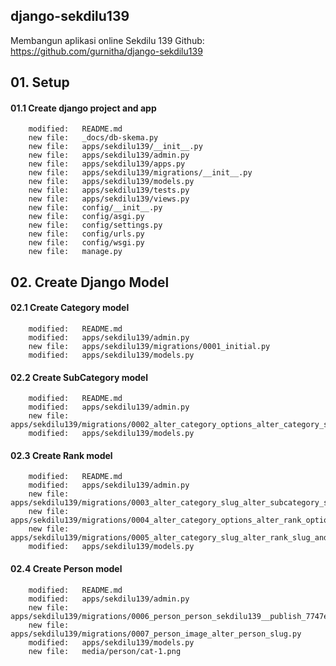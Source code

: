 ## django-sekdilu139
Membangun aplikasi online Sekdilu 139
Github: https://github.com/gurnitha/django-sekdilu139


## 01. Setup

#### 01.1 Create django project and app

        modified:   README.md
        new file:   _docs/db-skema.py
        new file:   apps/sekdilu139/__init__.py
        new file:   apps/sekdilu139/admin.py
        new file:   apps/sekdilu139/apps.py
        new file:   apps/sekdilu139/migrations/__init__.py
        new file:   apps/sekdilu139/models.py
        new file:   apps/sekdilu139/tests.py
        new file:   apps/sekdilu139/views.py
        new file:   config/__init__.py
        new file:   config/asgi.py
        new file:   config/settings.py
        new file:   config/urls.py
        new file:   config/wsgi.py
        new file:   manage.py


## 02. Create Django Model

#### 02.1 Create Category model

        modified:   README.md
        modified:   apps/sekdilu139/admin.py
        new file:   apps/sekdilu139/migrations/0001_initial.py
        modified:   apps/sekdilu139/models.py

#### 02.2 Create SubCategory model

        modified:   README.md
        modified:   apps/sekdilu139/admin.py
        new file:   apps/sekdilu139/migrations/0002_alter_category_options_alter_category_slug_and_more.py
        modified:   apps/sekdilu139/models.py

#### 02.3 Create Rank model

        modified:   README.md
        modified:   apps/sekdilu139/admin.py
        new file:   apps/sekdilu139/migrations/0003_alter_category_slug_alter_subcategory_slug_rank.py
        new file:   apps/sekdilu139/migrations/0004_alter_category_options_alter_rank_options_and_more.py
        new file:   apps/sekdilu139/migrations/0005_alter_category_slug_alter_rank_slug_and_more.py
        modified:   apps/sekdilu139/models.py

#### 02.4 Create Person model

        modified:   README.md
        modified:   apps/sekdilu139/admin.py
        new file:   apps/sekdilu139/migrations/0006_person_person_sekdilu139__publish_7747e8_idx.py
        new file:   apps/sekdilu139/migrations/0007_person_image_alter_person_slug.py
        modified:   apps/sekdilu139/models.py
        new file:   media/person/cat-1.png
